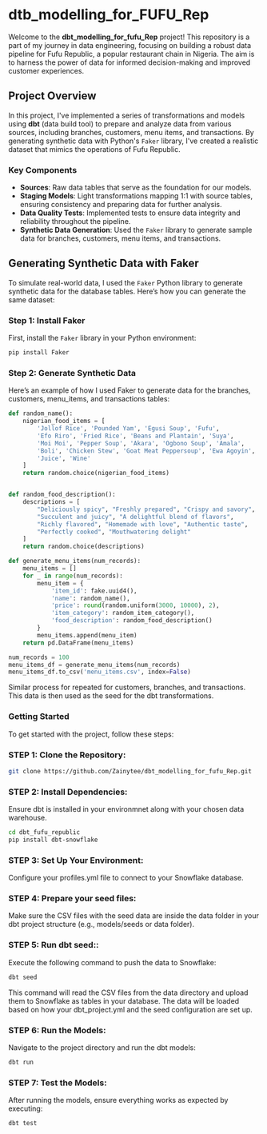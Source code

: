# dtb_modelling_for_FUFU_Rep

Welcome to the **dbt_modelling_for_fufu_Rep** project! This repository is a part of my journey in data engineering, focusing on building a robust data pipeline for Fufu Republic, a popular restaurant chain in Nigeria. The aim is to harness the power of data for informed decision-making and improved customer experiences.

## Project Overview

In this project, I've implemented a series of transformations and models using **dbt** (data build tool) to prepare and analyze data from various sources, including branches, customers, menu items, and transactions. By generating synthetic data with Python's `Faker` library, I've created a realistic dataset that mimics the operations of Fufu Republic.

### Key Components

- **Sources**: Raw data tables that serve as the foundation for our models.
- **Staging Models**: Light transformations mapping 1:1 with source tables, ensuring consistency and preparing data for further analysis.
- **Data Quality Tests**: Implemented tests to ensure data integrity and reliability throughout the pipeline.
- **Synthetic Data Generation**: Used the `Faker` library to generate sample data for branches, customers, menu items, and transactions.

## Generating Synthetic Data with Faker

To simulate real-world data, I used the `Faker` Python library to generate synthetic data for the database tables. Here’s how you can generate the same dataset:

### Step 1: Install Faker

First, install the `Faker` library in your Python environment:

```bash
pip install Faker
```

### Step 2: Generate Synthetic Data
Here’s an example of how I used Faker to generate data for the branches, customers, menu_items, and transactions tables:

```python
def random_name():
    nigerian_food_items = [
        'Jollof Rice', 'Pounded Yam', 'Egusi Soup', 'Fufu', 
        'Efo Riro', 'Fried Rice', 'Beans and Plantain', 'Suya',
        'Moi Moi', 'Pepper Soup', 'Akara', 'Ogbono Soup', 'Amala',
        'Boli', 'Chicken Stew', 'Goat Meat Peppersoup', 'Ewa Agoyin', 
        'Juice', 'Wine'
    ]
    return random.choice(nigerian_food_items)


def random_food_description():
    descriptions = [
        "Deliciously spicy", "Freshly prepared", "Crispy and savory",
        "Succulent and juicy", "A delightful blend of flavors",
        "Richly flavored", "Homemade with love", "Authentic taste",
        "Perfectly cooked", "Mouthwatering delight"
    ]
    return random.choice(descriptions)

def generate_menu_items(num_records):
    menu_items = []
    for _ in range(num_records):
        menu_item = {
            'item_id': fake.uuid4(),
            'name': random_name(),
            'price': round(random.uniform(3000, 10000), 2),
            'item_category': random_item_category(),
            'food_description': random_food_description()
        }
        menu_items.append(menu_item)
    return pd.DataFrame(menu_items)

num_records = 100
menu_items_df = generate_menu_items(num_records)
menu_items_df.to_csv('menu_items.csv', index=False)
```

Similar process for repeated for customers, branches, and transactions. This data is then used as the seed for the dbt transformations.

### Getting Started

To get started with the project, follow these steps:

### STEP 1: Clone the Repository: 

```bash
git clone https://github.com/Zainytee/dbt_modelling_for_fufu_Rep.git
```

### STEP 2: Install Dependencies: 

Ensure dbt is installed in your environmnet  along with your chosen data warehouse.

```bash
cd dbt_fufu_republic
pip install dbt-snowflake

```

### STEP 3: Set Up Your Environment: 

Configure your profiles.yml file to connect to your Snowflake database.

### STEP 4: Prepare your seed files:

Make sure the CSV files with the seed data are inside the data folder in your dbt project structure (e.g., models/seeds or data folder).

### STEP 5: Run dbt seed::

Execute the following command to push the data to Snowflake:

```bash
dbt seed
```
This command will read the CSV files from the data directory and upload them to Snowflake as tables in your database. The data will be loaded based on how your dbt_project.yml and the seed configuration are set up.

### STEP 6: Run the Models:

Navigate to the project directory and run the dbt models:

```bash
dbt run
```
### STEP 7: Test the Models:

After running the models, ensure everything works as expected by executing:

```bash
dbt test
```